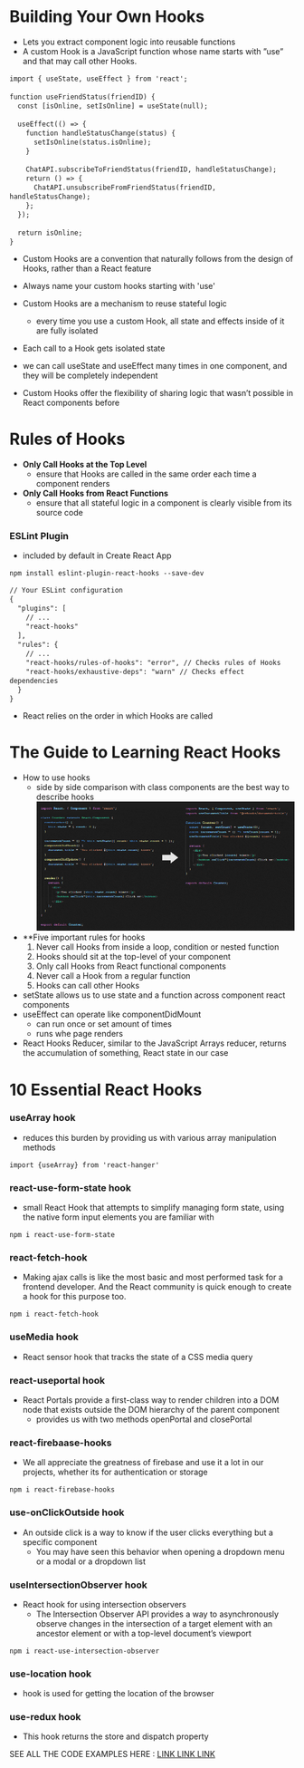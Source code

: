 # Building Your Own Hooks
* Lets you extract component logic into reusable functions
* A custom Hook is a JavaScript function whose name starts with ”use” and that may call other Hooks.
```
import { useState, useEffect } from 'react';

function useFriendStatus(friendID) {
  const [isOnline, setIsOnline] = useState(null);

  useEffect(() => {
    function handleStatusChange(status) {
      setIsOnline(status.isOnline);
    }

    ChatAPI.subscribeToFriendStatus(friendID, handleStatusChange);
    return () => {
      ChatAPI.unsubscribeFromFriendStatus(friendID, handleStatusChange);
    };
  });

  return isOnline;
}
```
* Custom Hooks are a convention that naturally follows from the design of Hooks, rather than a React feature
* Always name your custom hooks starting with 'use'
* Custom Hooks are a mechanism to reuse stateful logic
  - every time you use a custom Hook, all state and effects inside of it are fully isolated
* Each call to a Hook gets isolated state
* we can call useState and useEffect many times in one component, and they will be completely independent

* Custom Hooks offer the flexibility of sharing logic that wasn’t possible in React components before

# Rules of Hooks
* **Only Call Hooks at the Top Level**
  - ensure that Hooks are called in the same order each time a component renders
* **Only Call Hooks from React Functions**
  - ensure that all stateful logic in a component is clearly visible from its source code
### ESLint Plugin
* included by default in Create React App
```
npm install eslint-plugin-react-hooks --save-dev
```
```
// Your ESLint configuration
{
  "plugins": [
    // ...
    "react-hooks"
  ],
  "rules": {
    // ...
    "react-hooks/rules-of-hooks": "error", // Checks rules of Hooks
    "react-hooks/exhaustive-deps": "warn" // Checks effect dependencies
  }
}
```
* React relies on the order in which Hooks are called

# The Guide to Learning React Hooks
* How to use hooks
  - side by side comparison with class components are the best way to describe hooks
![side by side](/assets/beforeandafter.gif)
* **Five important rules for hooks
  1. Never call Hooks from inside a loop, condition or nested function
  2. Hooks should sit at the top-level of your component
  3. Only call Hooks from React functional components
  4. Never call a Hook from a regular function
  5. Hooks can call other Hooks
* setState allows us to use state and a function across component react components
* useEffect can operate like componentDidMount
  - can run once or set amount of times
  - runs whe page renders
* React Hooks Reducer, similar to the JavaScript Arrays reducer, returns the accumulation of something, React state in our case

# 10 Essential React Hooks

### useArray hook
* reduces this burden by providing us with various array manipulation methods
```
import {useArray} from 'react-hanger'
```
### react-use-form-state hook
*  small React Hook that attempts to simplify managing form state, using the native form input elements you are familiar with
```
npm i react-use-form-state
```
### react-fetch-hook
* Making ajax calls is like the most basic and most performed task for a frontend developer. And the React community is quick enough to create a hook for this purpose too.
```
npm i react-fetch-hook
```
### useMedia hook
* React sensor hook that tracks the state of a CSS media query

### react-useportal hook
* React Portals provide a first-class way to render children into a DOM node that exists outside the DOM hierarchy of the parent component
  - provides us with two methods openPortal and closePortal
### react-firebaase-hooks
* We all appreciate the greatness of firebase and use it a lot in our projects, whether its for authentication or storage
```
npm i react-firebase-hooks
```
### use-onClickOutside hook
* An outside click is a way to know if the user clicks everything but a specific component
  - You may have seen this behavior when opening a dropdown menu or a modal or a dropdown list
### useIntersectionObserver hook
* React hook for using intersection observers
  - The Intersection Observer API provides a way to asynchronously observe changes in the intersection of a target element with an ancestor element or with a top-level document’s viewport
```
npm i react-use-intersection-observer
```
### use-location hook
* hook is used for getting the location of the browser
### use-redux hook
* This hook returns the store and dispatch property

SEE ALL THE CODE EXAMPLES HERE : [LINK LINK LINK](https://blog.bitsrc.io/10-react-custom-hooks-you-should-have-in-your-toolbox-aa27d3f5564d)

